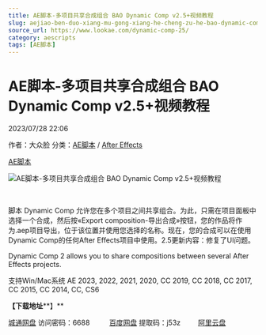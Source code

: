 ```yaml
---
title: AE脚本-多项目共享合成组合 BAO Dynamic Comp v2.5+视频教程
slug: aejiao-ben-duo-xiang-mu-gong-xiang-he-cheng-zu-he-bao-dynamic-comp-v2-5-shi-pin-jiao-cheng
source_url: https://www.lookae.com/dynamic-comp-25/
category: aescripts
tags: [AE脚本]
---
```

# AE脚本-多项目共享合成组合 BAO Dynamic Comp v2.5+视频教程

2023/07/28 22:06

作者：大众脸
分类：[AE脚本](https://www.lookae.com/after-effects/aescripts/) / [After Effects](https://www.lookae.com/after-effects/)

[AE脚本](https://www.lookae.com/tag/ae%e8%84%9a%e6%9c%ac/)

![AE脚本-多项目共享合成组合 BAO Dynamic Comp v2.5+视频教程](https://www.lookae.com/wp-content/uploads/2019/06/BAO-Dynamic-Comp.jpg "AE脚本-多项目共享合成组合 BAO Dynamic Comp v2.5+视频教程-LookAE.com")

[﻿](https://cloud.video.taobao.com//play/u/705956171/p/1/e/6/t/1/227906352286.mp4)

脚本 Dynamic Comp 允许您在多个项目之间共享组合。为此，只需在项目面板中选择一个合成，然后按«Export composition-导出合成»按钮，您的作品将作为.aep项目导出，位于该位置并使用您选择的名称。现在，您的合成可以在使用Dynamic Comp的任何After Effects项目中使用。2.5更新内容：修复了UI问题。

Dynamic Comp 2 allows you to share compositions between several After Effects projects.

支持Win/Mac系统 AE 2023, 2022, 2021, 2020, CC 2019, CC 2018, CC 2017, CC 2015, CC 2014, CC, CS6

**【下载地址****】**

[城通网盘](https://url70.ctfile.com/f/2827370-899307744-1c6169?p=4431) 访问密码：6688          [百度网盘](https://pan.baidu.com/s/1b8boWEQqwovaiKmc-JsDZg?pwd=j53z) 提取码：j53z         [阿里云盘](https://www.aliyundrive.com/s/2NCFKZ5ENa3)
